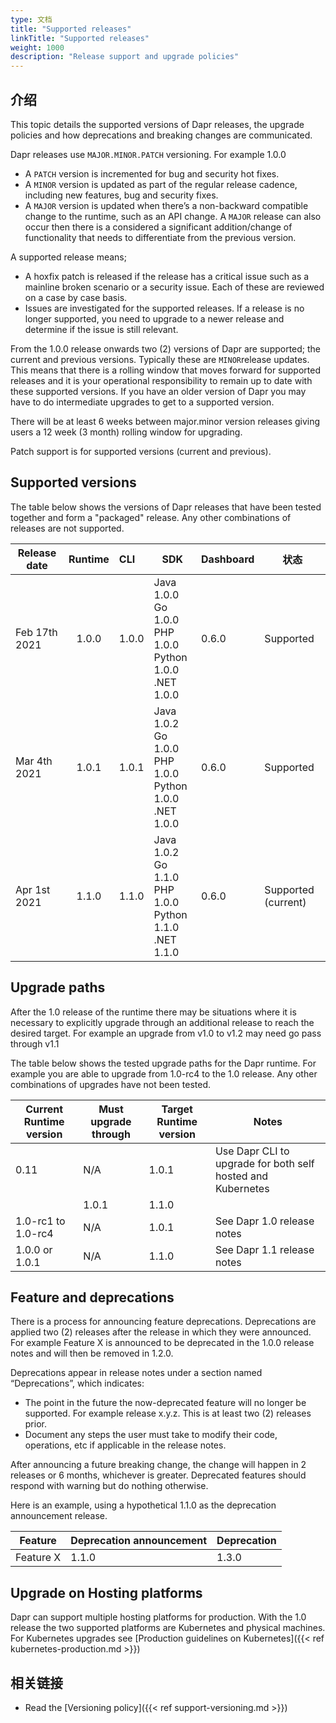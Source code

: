```yaml
---
type: 文档
title: "Supported releases"
linkTitle: "Supported releases"
weight: 1000
description: "Release support and upgrade policies"
---
```


## 介绍
This topic details the supported versions of Dapr releases, the upgrade policies and how deprecations and breaking changes are communicated.

Dapr releases use `MAJOR.MINOR.PATCH` versioning. For example 1.0.0

  * A `PATCH` version is incremented for bug and security hot fixes.
  * A `MINOR` version is updated as part of the regular release cadence, including new features, bug and security fixes.
  * A `MAJOR` version is updated when there’s a non-backward compatible change to the runtime, such as an API change.  A `MAJOR` release can also occur then there is a considered a significant addition/change of functionality that needs to differentiate from the previous version.

A supported release means;

- A hoxfix patch is released if the release has a critical issue such as a mainline broken scenario or a security issue. Each of these are reviewed on a case by case basis.
- Issues are investigated for the supported releases. If a release is no longer supported, you need to upgrade to a newer release and determine if the issue is still relevant.

From the 1.0.0 release onwards two (2) versions of Dapr are supported; the current and previous versions. Typically these are `MINOR`release updates. This means that there is a rolling window that moves forward for supported releases and it is your operational responsibility to remain up to date with these supported versions. If you have an older version of Dapr you may have to do intermediate upgrades to get to a supported version.

There will be at least 6 weeks between major.minor version releases giving users a 12 week (3 month) rolling window for upgrading.

Patch support is for supported versions (current and previous).

## Supported versions
The table below shows the versions of Dapr releases that have been tested together and form a "packaged" release. Any other combinations of releases are not supported.

| Release date  |  Runtime   | CLI   | SDK                                                                       | Dashboard | 状态                  |
| ------------- |:----------:|:----- | ------------------------------------------------------------------------- | --------- | ------------------- |
| Feb 17th 2021 | 1.0.0</br> | 1.0.0 | Java 1.0.0 </br>Go 1.0.0 </br>PHP 1.0.0 </br>Python 1.0.0 </br>.NET 1.0.0 | 0.6.0     | Supported           |
| Mar 4th 2021  | 1.0.1</br> | 1.0.1 | Java 1.0.2 </br>Go 1.0.0 </br>PHP 1.0.0 </br>Python 1.0.0 </br>.NET 1.0.0 | 0.6.0     | Supported           |
| Apr 1st 2021  | 1.1.0</br> | 1.1.0 | Java 1.0.2 </br>Go 1.1.0 </br>PHP 1.0.0 </br>Python 1.1.0 </br>.NET 1.1.0 | 0.6.0     | Supported (current) |

## Upgrade paths
After the 1.0 release of the runtime there may be situations where it is necessary to explicitly upgrade through an additional release to reach the desired target. For example an upgrade from v1.0 to v1.2 may need go pass through v1.1

The table below shows the tested upgrade paths for the Dapr runtime. For example you are able to upgrade from 1.0-rc4 to the 1.0 release. Any other combinations of upgrades have not been tested.

| Current Runtime version | Must upgrade through | Target Runtime version | Notes                                                       |
| ----------------------- | -------------------- | ---------------------- | ----------------------------------------------------------- |
| 0.11                    | N/A                  | 1.0.1                  | Use Dapr CLI to upgrade for both self hosted and Kubernetes |
|                         | 1.0.1                | 1.1.0                  |                                                             |
| 1.0-rc1 to 1.0-rc4      | N/A                  | 1.0.1                  | See Dapr 1.0 release notes                                  |
| 1.0.0 or 1.0.1          | N/A                  | 1.1.0                  | See Dapr 1.1 release notes                                  |

## Feature and deprecations
There is a process for announcing feature deprecations.  Deprecations are applied two (2) releases after the release in which they were announced. For example Feature X is announced to be deprecated in the 1.0.0 release notes and will then be removed in 1.2.0.

Deprecations appear in release notes under a section named “Deprecations”, which indicates:
- The point in the future the now-deprecated feature will no longer be supported. For example release x.y.z.  This is at least two (2) releases prior.
- Document any steps the user must take to modify their code, operations, etc if applicable in the release notes.

After announcing a future breaking change, the change will happen in 2 releases or 6 months, whichever is greater. Deprecated features should respond with warning but do nothing otherwise.

Here is an example, using a hypothetical 1.1.0 as the deprecation announcement release.

| Feature   | Deprecation announcement | Deprecation |
| --------- | ------------------------ | ----------- |
| Feature X | 1.1.0                    | 1.3.0       |

## Upgrade on Hosting platforms
Dapr can support multiple hosting platforms for production. With the 1.0 release the two supported platforms are Kubernetes and physical machines. For Kubernetes upgrades see [Production guidelines on Kubernetes]({{< ref kubernetes-production.md >}})

## 相关链接
* Read the [Versioning policy]({{< ref support-versioning.md >}})

